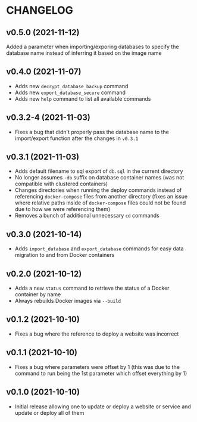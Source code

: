 # CHANGELOG

## v0.5.0 (2021-11-12)

Added a parameter when importing/exporing databases to specify the database name instead of inferring it based on the image name

## v0.4.0 (2021-11-07)

* Adds new `decrypt_database_backup` command
* Adds new `export_database_secure` command
* Adds new `help` command to list all available commands

## v0.3.2-4 (2021-11-03)

* Fixes a bug that didn't properly pass the database name to the import/export function after the changes in `v0.3.1`

## v0.3.1 (2021-11-03)

* Adds default filename to sql export of `db.sql` in the current directory
* No longer assumes `-db` suffix on database container names (was not compatible with clustered containers)
* Changes directories when running the deploy commands instead of referencing `docker-compose` files from another directory (fixes an issue where relative paths inside of `docker-compose` files could not be found due to how we were referencing them)
* Removes a bunch of additional unnecessary `cd` commands

## v0.3.0 (2021-10-14)

* Adds `import_database` and `export_database` commands for easy data migration to and from Docker containers

## v0.2.0 (2021-10-12)

* Adds a new `status` command to retrieve the status of a Docker container by name
* Always rebuilds Docker images via `--build`

## v0.1.2 (2021-10-10)

* Fixes a bug where the reference to deploy a website was incorrect

## v0.1.1 (2021-10-10)

* Fixes a bug where parameters were offset by 1 (this was due to the command to run being the 1st parameter which offset everything by 1)

## v0.1.0 (2021-10-10)

* Initial release allowing one to update or deploy a website or service and update or deploy all of them
